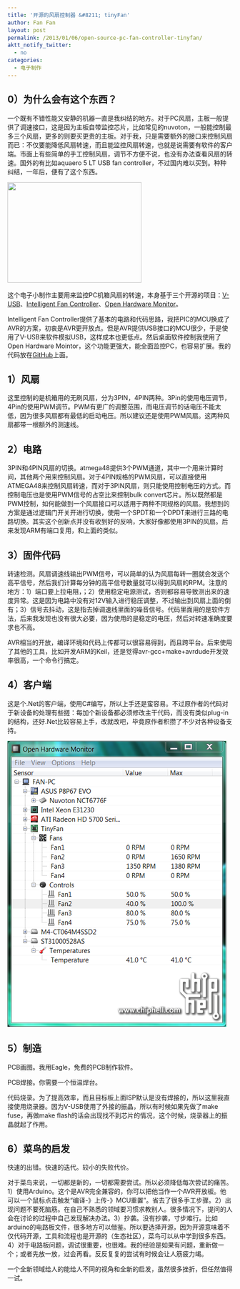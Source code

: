 ```yaml
---
title: '开源的风扇控制器 &#8211; tinyFan'
author: Fan Fan
layout: post
permalink: /2013/01/06/open-source-pc-fan-controller-tinyfan/
aktt_notify_twitter:
  - no
categories:
  - 电子制作
---
```

## 0）为什么会有这个东西？

一个既有不错性能又安静的机器一直是我纠结的地方。对于PC风扇，主板一般提供了调速接口，这是因为主板自带监控芯片，比如常见的nuvoton，一般能控制最多三个风扇，更多的则要买更贵的主板。对于我，只是需要额外的接口来控制风扇而已：不仅要能降低风扇转速，而且能监控风扇转速，也就是说需要有软件的客户端。市面上有些简单的手工控制风扇，调节不方便不说，也没有办法查看风扇的转速。国外的有比如aquaero 5 LT USB fan controller，不过国内难以买到。种种纠结，一年后，便有了这个东西。

[<img class="alignnone size-medium wp-image-1401" title="IMG_2989" src="http://fkpwolf.net/WordPress/wp-content/uploads/2013/01/IMG_2989-300x225.jpg" alt="" width="300" height="225" />][1]

这个电子小制作主要用来监控PC机箱风扇的转速，本身基于三个开源的项目：[V-USB][2]、[Intelligent Fan Controller][3]、[Open Hardware Monitor][4]。

Intelligent Fan Controller提供了基本的电路和代码思路，我把PIC的MCU换成了AVR的方案，初衷是AVR更开放点。但是AVR提供USB接口的MCU很少，于是使用了V-USB来软件模拟USB，这样成本也更低点。然后桌面软件控制我使用了Open Hardware Mointor，这个功能更强大，能全面监控PC，也容易扩展。我的代码放在[GitHub][5]上面。

## 1）风扇

这里控制的是机箱用的无刷风扇，分为3PIN，4PIN两种。3Pin的使用电压调节，4Pin的使用PWM调节。PWM有更广的调整范围，而电压调节的话电压不能太低，因为很多风扇都有最低的启动电压。所以建议还是使用PWM风扇。这两种风扇都带一根额外的测速线。

## 2）电路

3PIN和4PIN风扇的切换。atmega48提供3个PWM通道，其中一个用来计算时间，其他两个用来控制风扇。对于4PIN规格的PWM风扇，可以直接使用ATMEGA48来控制风扇转速，而对于3PIN风扇，则只能使用控制电压的方式。而控制电压也是使用PWM信号的占空比来控制bulk convert芯片。所以既然都是PWM控制，如何能做到一个风扇接口可以适用于两种不同规格的风扇。我想到的方案是通过逻辑门开关开进行切换，使用一个SPDT和一个DPDT来进行三路的电路切换。其实这个创新点并没有收到好的反响，大家好像都使用3PIN的风扇。后来发现ARM有端口复用，和上面的类似。

## 3）固件代码

转速检测。风扇调速线输出PWM信号，可以简单的认为风扇每转一圈就会发送个高平信号，然后我们计算每分钟的高平信号数量就可以得到风扇的RPM。注意的地方：1）端口要上拉电阻，；2）使用稳定电源测试，否则都容易导致测出来的速度异常。这是因为电路中没有对12V输入进行稳压调整，不过输出到风扇上面的倒有；3）信号去抖动，这是指去掉调速线里面的噪音信号。代码里面用的是软件方法，后来我发现也没有很大必要，因为使用的是稳定的电压，然后对转速准确度要求也不高。

AVR相当的开放，编译环境和代码上传都可以很容易得到，而且跨平台。后来使用了其他的工具，比如开发ARM的Keil，还是觉得avr-gcc+make+avrdude开发效率很高，一个命令行搞定。

## 4）客户端

这是个.Net的客户端，使用C#编写，所以上手还是蛮容易。不过原作者的代码对于新设备的处理有些搓：每加个新设备都必须修改主干代码，而没有类似plug-in的结构，还好.Net比较容易上手，改就改吧，毕竟原作者积攒了不少对各种设备支持。

<img src="/images/2013/tinyfan-sw.PNG">

## 5）制造

PCB画图。我用Eagle，免费的PCB制作软件。

PCB焊接。你需要一个恒温焊台。

代码烧录。为了提高效率，而且目标板上面ISP默认是没有焊接的，所以这里我直接使用烧录器。因为V-USB使用了外接的振晶，所以有时候如果先做了make fuse，再做make flash的话会出现找不到芯片的情况，这个时候，烧录器上的振晶就起了作用。

## 6）菜鸟的启发

快速的出错。快速的迭代。较小的失败代价。

对于菜鸟来说，一切都是新的，一切都需要尝试。所以必须降低每次尝试的痛苦。1）使用Arduino。这个是AVR完全兼容的，你可以把他当作一个AVR开放板。他可以一个鼠标点击触发“编译-》上传-》MCU重置”。省去了很多手工步骤。2）出现问题不要死脑筋。在自己不熟悉的领域要习惯求教别人。很多情况下，提问的人会在讨论的过程中自己发现解决办法。3）抄袭。没有抄袭，寸步难行。比如arduino的电路板文件，很多地方可以借鉴。所以要选择开源，因为开源意味着不仅代码开源，工具和流程也是开源的（生态社区），菜鸟可以从中学到很多东西。4）对于电路板问题，调试很重要，也很难。我的经验是如果有问题，重新做一个；或者先放一放，过会再看。反反复复的尝试有时候会让人筋疲力竭。

一个全新领域给人的能给人不同的视角和全新的启发，虽然很多挫折，但任然值得一试。

 [1]: http://fkpwolf.net/WordPress/wp-content/uploads/2013/01/IMG_2989.jpg
 [2]: http://www.obdev.at/products/vusb/index.html
 [3]: http://geoffg.net/fancontroller.html
 [4]: http://code.google.com/p/open-hardware-monitor/
 [5]: https://github.com/fkpwolf/tinyFan
